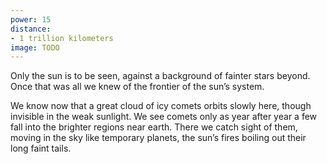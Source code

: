 ```yaml
---
power: 15
distance:
- 1 trillion kilometers
image: TODO
---
```

Only the sun is to be seen, against a background of fainter stars beyond. Once that was all we knew of the frontier of the sun’s system.

We know now that a great cloud of icy comets orbits slowly here, though invisible in the weak sunlight. We see comets only as year after year a few fall into the brighter regions near earth. There we catch sight of them, moving in the sky like temporary planets, the sun’s fires boiling out their long faint tails.
